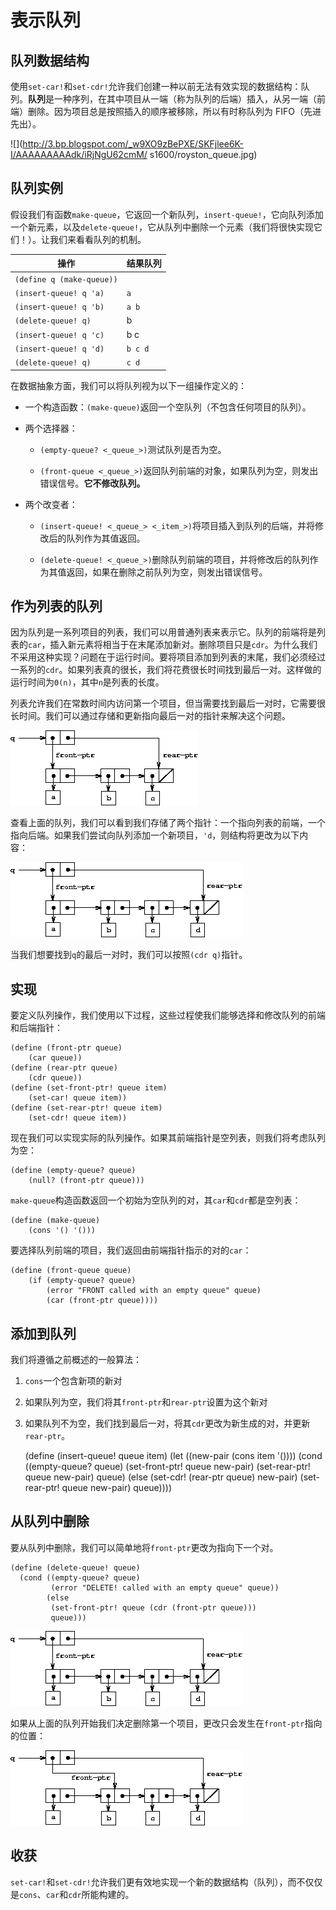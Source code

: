 # 表示队列

## 队列数据结构

使用`set-car!`和`set-cdr!`允许我们创建一种以前无法有效实现的数据结构：队列。**队列**是一种序列，在其中项目从一端（称为队列的后端）插入，从另一端（前端）删除。因为项目总是按照插入的顺序被移除，所以有时称队列为 FIFO（先进先出）。

![](http://3.bp.blogspot.com/_w9XO9zBePXE/SKFjlee6K-I/AAAAAAAAAdk/iRjNgU62cmM/ s1600/royston_queue.jpg)

## 队列实例

假设我们有函数`make-queue`，它返回一个新队列，`insert-queue!`，它向队列添加一个新元素，以及`delete-queue!`，它从队列中删除一个元素（我们将很快实现它们！）。让我们来看看队列的机制。

| 操作 | 结果队列 |
| --- | --- |
| `(define q (make-queue))` |  |
| `(insert-queue! q 'a)` | `a` |
| `(insert-queue! q 'b)` | `a b` |
| `(delete-queue! q)` | b |
| `(insert-queue! q 'c)` | b c |
| `(insert-queue! q 'd)` | `b c d` |
| `(delete-queue! q)` | `c d` |

在数据抽象方面，我们可以将队列视为以下一组操作定义的：

+   一个构造函数：`(make-queue)`返回一个空队列（不包含任何项目的队列）。

+   两个选择器：

    +   `(empty-queue? <_queue_>)`测试队列是否为空。

    +   `(front-queue <_queue_>)`返回队列前端的对象，如果队列为空，则发出错误信号。**它不修改队列。**

+   两个改变者：

    +   `(insert-queue! <_queue_> <_item_>)`将项目插入到队列的后端，并将修改后的队列作为其值返回。

    +   `(delete-queue! <_queue_>)`删除队列前端的项目，并将修改后的队列作为其值返回，如果在删除之前队列为空，则发出错误信号。

## 作为列表的队列

因为队列是一系列项目的列表，我们可以用普通列表来表示它。队列的前端将是列表的`car`，插入新元素将相当于在末尾添加新对。删除项目只是`cdr`。为什么我们不采用这种实现？问题在于运行时间。要将项目添加到列表的末尾，我们必须经过一系列的`cdr`。如果列表真的很长，我们将花费很长时间找到最后一对。这样做的运行时间为`Θ(n)`，其中`n`是列表的长度。

列表允许我们在常数时间内访问第一个项目，但当需要找到最后一对时，它需要很长时间。我们可以通过存储和更新指向最后一对的指针来解决这个问题。

![](img/44b4d2bc1275d24e3d1a3098b9325efb.jpg)

查看上面的队列，我们可以看到我们存储了两个指针：一个指向列表的前端，一个指向后端。如果我们尝试向队列添加一个新项目，`'d`，则结构将更改为以下内容：

![](img/ac70f6a07a551383054f2350a1c1b210.jpg)

当我们想要找到`q`的最后一对时，我们可以按照`(cdr q)`指针。

## 实现

要定义队列操作，我们使用以下过程，这些过程使我们能够选择和修改队列的前端和后端指针： 

```
(define (front-ptr queue)
    (car queue))
(define (rear-ptr queue)
    (cdr queue))
(define (set-front-ptr! queue item)
    (set-car! queue item))
(define (set-rear-ptr! queue item)
    (set-cdr! queue item)) 
```

现在我们可以实现实际的队列操作。如果其前端指针是空列表，则我们将考虑队列为空：

```
(define (empty-queue? queue)
    (null? (front-ptr queue))) 
```

`make-queue`构造函数返回一个初始为空队列的对，其`car`和`cdr`都是空列表：

```
(define (make-queue)
    (cons '() '())) 
```

要选择队列前端的项目，我们返回由前端指针指示的对的`car`：

```
(define (front-queue queue)
    (if (empty-queue? queue)
        (error "FRONT called with an empty queue" queue)
        (car (front-ptr queue)))) 
```

## 添加到队列

我们将遵循之前概述的一般算法：

1.  `cons`一个包含新项的新对

1.  如果队列为空，我们将其`front-ptr`和`rear-ptr`设置为这个新对

1.  如果队列不为空，我们找到最后一对，将其`cdr`更改为新生成的对，并更新`rear-ptr`。

    (define (insert-queue! queue item) (let ((new-pair (cons item '()))) (cond ((empty-queue? queue) (set-front-ptr! queue new-pair) (set-rear-ptr! queue new-pair) queue) (else (set-cdr! (rear-ptr queue) new-pair) (set-rear-ptr! queue new-pair) queue))))

## 从队列中删除

要从队列中删除，我们可以简单地将`front-ptr`更改为指向下一个对。

```
(define (delete-queue! queue)
  (cond ((empty-queue? queue)
         (error "DELETE! called with an empty queue" queue))
        (else
         (set-front-ptr! queue (cdr (front-ptr queue)))
         queue))) 
```

![](img/ac70f6a07a551383054f2350a1c1b210.jpg)

如果从上面的队列开始我们决定删除第一个项目，更改只会发生在`front-ptr`指向的位置：

![](img/368ec8b3e335f9a139ebbaf028b67d33.jpg)

## 收获

`set-car!`和`set-cdr!`允许我们更有效地实现一个新的数据结构（队列），而不仅仅是`cons`、`car`和`cdr`所能构建的。
